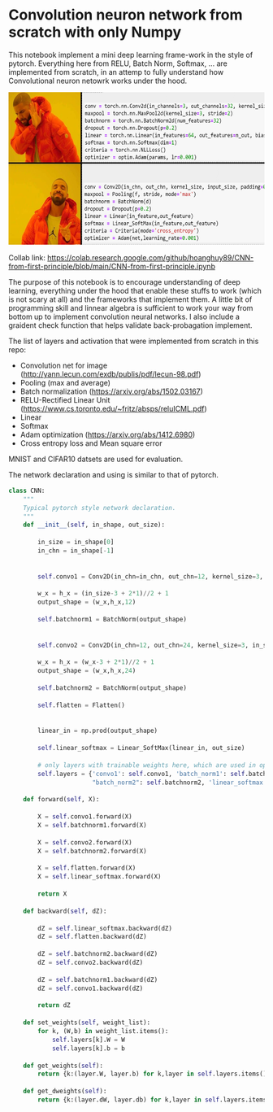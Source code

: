 # Convolution neuron network from scratch with only Numpy
This notebook implement a mini deep learning frame-work in the style of pytorch. Everything here from RELU, Batch Norm, Softmax, ...  are implemented from scratch, in an attemp to fully understand how Convolutional neuron netowrk works under the hood.

<img src="images/yes-no.png" style="width:600px;height:300px;">

Collab link: https://colab.research.google.com/github/hoanghuy89/CNN-from-first-principle/blob/main/CNN-from-first-principle.ipynb

The purpose of this notebook is to encourage understanding of deep learning, everything under the hood that enable these stuffs to work (which is not scary at all) and the frameworks that implement them. A little bit of programming skill and linnear algebra is sufficient to work your way from bottom up to implement convolution neural networks. I also include a graident check function that helps validate back-probagation implement.

The list of layers and activation that were implemented from scratch in this repo:

- Convolution net for image (http://yann.lecun.com/exdb/publis/pdf/lecun-98.pdf)
- Pooling (max and average) 
- Batch normalization (https://arxiv.org/abs/1502.03167)
- RELU-Rectified Linear Unit (https://www.cs.toronto.edu/~fritz/absps/reluICML.pdf) 
- Linear
- Softmax
- Adam optimization (https://arxiv.org/abs/1412.6980)
- Cross entropy loss and Mean square error

MNIST and CIFAR10 datsets are used for evaluation.

The network declaration and using is similar to that of pytorch. 
```python
class CNN:
    """
    Typical pytorch style network declaration.
    """
    def __init__(self, in_shape, out_size):

        in_size = in_shape[0]
        in_chn = in_shape[-1]

        
        self.convo1 = Conv2D(in_chn=in_chn, out_chn=12, kernel_size=3, in_shape=in_shape, padding=1, stride=2, bias=False)

        w_x = h_x = (in_size-3 + 2*1)//2 + 1
        output_shape = (w_x,h_x,12)

        self.batchnorm1 = BatchNorm(output_shape)

        
        self.convo2 = Conv2D(in_chn=12, out_chn=24, kernel_size=3, in_shape=output_shape, padding=1, stride=2, bias=False)

        w_x = h_x = (w_x-3 + 2*1)//2 + 1
        output_shape = (w_x,h_x,24)

        self.batchnorm2 = BatchNorm(output_shape)

        self.flatten = Flatten()


        linear_in = np.prod(output_shape)

        self.linear_softmax = Linear_SoftMax(linear_in, out_size)

        # only layers with trainable weights here, which are used in optimization/gradient update.
        self.layers = {'convo1': self.convo1, 'batch_norm1': self.batchnorm1, 'convo2': self.convo2, 
                       "batch_norm2": self.batchnorm2, 'linear_softmax': self.linear_softmax}

    def forward(self, X):

        X = self.convo1.forward(X)
        X = self.batchnorm1.forward(X)

        X = self.convo2.forward(X)
        X = self.batchnorm2.forward(X)

        X = self.flatten.forward(X)
        X = self.linear_softmax.forward(X)

        return X

    def backward(self, dZ):

        dZ = self.linear_softmax.backward(dZ)
        dZ = self.flatten.backward(dZ)

        dZ = self.batchnorm2.backward(dZ)
        dZ = self.convo2.backward(dZ)

        dZ = self.batchnorm1.backward(dZ)
        dZ = self.convo1.backward(dZ)

        return dZ

    def set_weights(self, weight_list):
        for k, (W,b) in weight_list.items():
            self.layers[k].W = W
            self.layers[k].b = b

    def get_weights(self):
        return {k:(layer.W, layer.b) for k,layer in self.layers.items()}

    def get_dweights(self):
        return {k:(layer.dW, layer.db) for k,layer in self.layers.items()}
```
